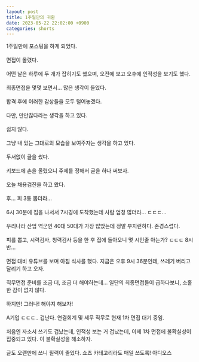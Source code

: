 ```yaml
---
layout: post
title: 1주일만의 귀환
date: 2023-05-22 22:02:00 +0900
categories: shorts
---
```


<p>

1주일만에 포스팅을 하게 되었다.
<br/><br/>
면접이 몰렸다.
<br/><br/>
어떤 날은 하루에 두 개가 잡히기도 했으며, 오전에 보고 오후에 인적성을 보기도 했다.
<br/><br/>
최종면접을 몇몇 보면서... 많은 생각이 들었다.
<br/><br/>
합격 후에 이러한 감상들을 모두 털어놓겠다.
<br/><br/>
다만, 만만찮다라는 생각을 하고 있다.
<br/><br/>
쉽지 않다.
<br/><br/>
그냥 내 있는 그대로의 모습을 보여주자는 생각을 하고 있다.
<br/><br/>
두서없이 글을 썼다.
<br/><br/>
키보드에 손을 올렸으니 주제를 정해서 글을 하나 써보자.
<br/><br/>
오늘 채용검진을 하고 왔다.
<br/><br/>
후... 피 3통 뽑더라...
<br/><br/>
6시 30분에 집을 나서서 7시경에 도착했는데 사람 엄청 많더라... ㄷㄷㄷ...
<br/><br/>
우리나라 산업 역군인 40대 50대가 가장 많았는데 정말 부지런하다. 존경스럽다.
<br/><br/>
피를 뽑고, 시력검사, 청력검사 등을 한 후 집에 돌아오니 몇 시인줄 아는가? ㄷㄷㄷ 8시 반...
<br/><br/>
면접 대비 유튜브를 보며 아침 식사를 했다. 지금은 오후 9시 36분인데, 쓰레기 버리고 달리기 하고 오자.
<br/><br/>
직무면접 준비를 조금 더, 조금 더 해야하는데... 일단의 최종면접들이 급하다보니, 소홀한 감이 없지 않다.
<br/><br/>
하지만! 그러나! 해야지 해보자!
<br/><br/>
A기업 ㄷㄷㄷ.. 겁난다. 연결회계 및 세무 직무로 현재 1차 면접 대기 중임.
<br/><br/>
처음엔 자소서 쓰기도 겁났는데, 인적성 보는 거 겁났는데, 이제 1차 면접에 불확실성이 집중되고 있다. 이 불확실성을 해소하자.
<br/><br/>
글도 오랜만에 쓰니 필력이 줄었다. 쇼츠 카테고리라도 매일 쓰도록! 아디오스

</p>
